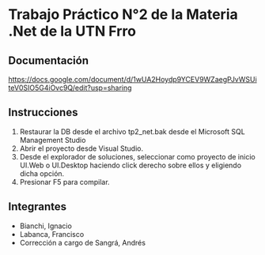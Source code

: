 # Trabajo Práctico N°2 de la Materia .Net de la UTN Frro
## Documentación
https://docs.google.com/document/d/1wUA2Hoydp9YCEV9WZaegPJvWSUiteV0SIO5G4iOvc9Q/edit?usp=sharing
## Instrucciones
1. Restaurar la DB desde el archivo tp2_net.bak desde el Microsoft SQL Management Studio
2. Abrir el proyecto desde Visual Studio.
3. Desde el explorador de soluciones, seleccionar como proyecto de inicio UI.Web o UI.Desktop haciendo click derecho sobre ellos y eligiendo dicha opción.
4. Presionar F5 para compilar.
## Integrantes
- Bianchi, Ignacio
- Labanca, Francisco
- Corrección a cargo de Sangrá, Andrés
